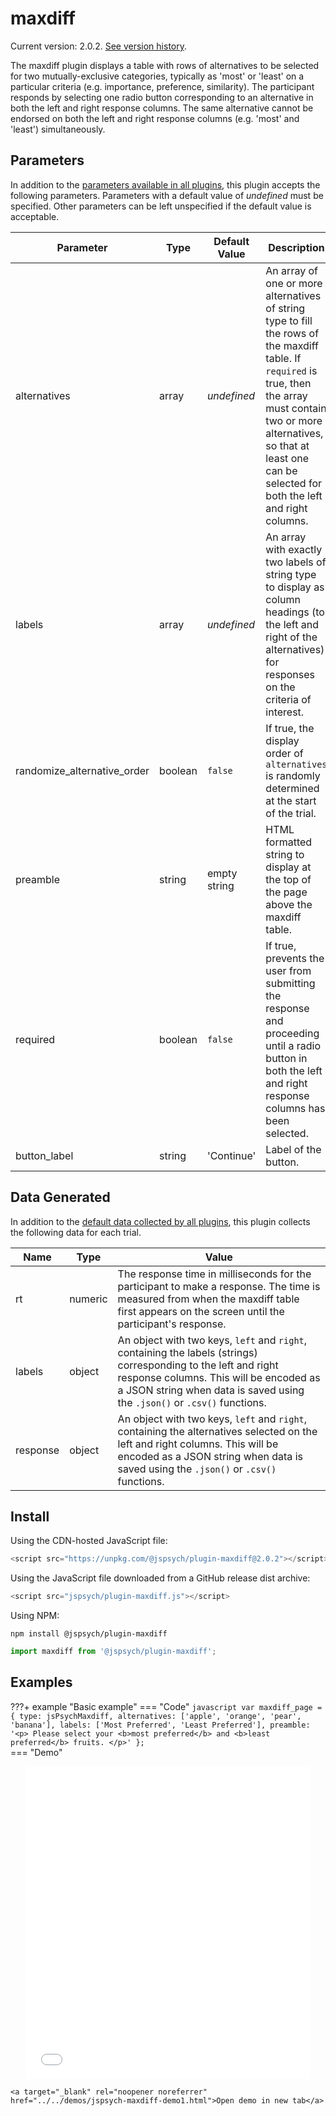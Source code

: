 # maxdiff

Current version: 2.0.2. [See version history](https://github.com/jspsych/jsPsych/blob/main/packages/plugin-maxdiff/CHANGELOG.md).

The maxdiff plugin displays a table with rows of alternatives to be selected for two mutually-exclusive categories, typically as 'most' or 'least' on a particular criteria (e.g. importance, preference, similarity). The participant responds by selecting one radio button corresponding to an alternative in both the left and right response columns. The same alternative cannot be endorsed on both the left and right response columns (e.g. 'most' and 'least') simultaneously.

## Parameters

In addition to the [parameters available in all plugins](../overview/plugins.md#parameters-available-in-all-plugins), this plugin accepts the following parameters. Parameters with a default value of *undefined* must be specified. Other parameters can be left unspecified if the default value is acceptable.

Parameter | Type | Default Value | Description
----------|------|---------------|------------
alternatives | array | *undefined* | An array of one or more alternatives of string type to fill the rows of the maxdiff table. If `required` is true, then the array must contain two or more alternatives, so that at least one can be selected for both the left and right columns.
labels | array | *undefined* | An array with exactly two labels of string type to display as column headings (to the left and right of the alternatives) for responses on the criteria of interest.
randomize_alternative_order | boolean | `false` | If true, the display order of `alternatives` is randomly determined at the start of the trial.
preamble | string | empty string | HTML formatted string to display at the top of the page above the maxdiff table.
required | boolean | `false` | If true, prevents the user from submitting the response and proceeding until a radio button in both the left and right response columns has been selected.
button_label | string |  'Continue' | Label of the button.


## Data Generated

In addition to the [default data collected by all plugins](../overview/plugins.md#data-collected-by-all-plugins), this plugin collects the following data for each trial.

Name | Type | Value
-----|------|------
rt | numeric | The response time in milliseconds for the participant to make a response. The time is measured from when the maxdiff table first appears on the screen until the participant's response.
labels | object | An object with two keys, `left` and `right`, containing the labels (strings) corresponding to the left and right response columns. This will be encoded as a JSON string when data is saved using the `.json()` or `.csv()` functions. 
response | object | An object with two keys, `left` and `right`, containing the alternatives selected on the left and right columns. This will be encoded as a JSON string when data is saved using the `.json()` or `.csv()` functions. 

## Install

Using the CDN-hosted JavaScript file:

```js
<script src="https://unpkg.com/@jspsych/plugin-maxdiff@2.0.2"></script>
```

Using the JavaScript file downloaded from a GitHub release dist archive:

```js
<script src="jspsych/plugin-maxdiff.js"></script>
```

Using NPM:

```
npm install @jspsych/plugin-maxdiff
```
```js
import maxdiff from '@jspsych/plugin-maxdiff';
```

## Examples

???+ example "Basic example"
    === "Code"
        ```javascript
        var maxdiff_page = {
            type: jsPsychMaxdiff,
            alternatives: ['apple', 'orange', 'pear', 'banana'],
            labels: ['Most Preferred', 'Least Preferred'],
            preamble: '<p> Please select your <b>most preferred</b> and <b>least preferred</b> fruits. </p>'
        };
        ```    
    === "Demo"
        <div style="text-align:center;">
            <iframe src="../../demos/jspsych-maxdiff-demo1.html" width="90%;" height="500px;" frameBorder="0"></iframe>
        </div>

    <a target="_blank" rel="noopener noreferrer" href="../../demos/jspsych-maxdiff-demo1.html">Open demo in new tab</a>


